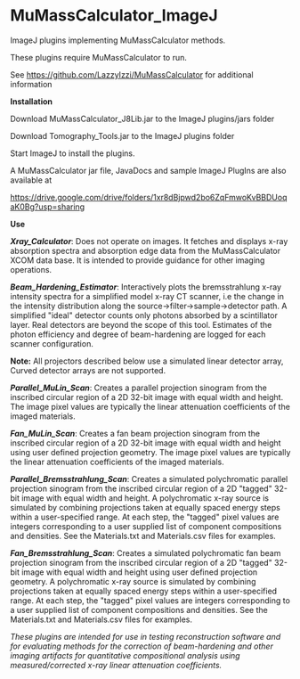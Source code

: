 # MuMassCalculator_ImageJ
ImageJ plugins implementing MuMassCalculator methods.

These plugins require MuMassCalculator to run.

See https://github.com/LazzyIzzi/MuMassCalculator for additional information

**Installation**

Download MuMassCalculator_J8Lib.jar to the ImageJ plugins/jars folder

Download Tomography_Tools.jar to the ImageJ plugins folder

Start ImageJ to install the plugins.

A MuMassCalculator jar file, JavaDocs and sample ImageJ PlugIns are also available at

https://drive.google.com/drive/folders/1xr8dBjpwd2bo6ZqFmwoKvBBDUoqaK0Bg?usp=sharing

**Use**

**_Xray_Calculator_**: Does not operate on images. It fetches and displays x-ray absorption spectra and absorption edge data from the MuMassCalculator XCOM data base.  It is intended to provide guidance for other imaging operations.

**_Beam_Hardening_Estimator_**: Interactively plots the bremsstrahlung x-ray intensity spectra for a simplified model x-ray CT scanner, i.e the change in the intensity distribution along the source->filter->sample->detector path. A simplified "ideal" detector counts only photons absorbed by a scintillator layer.  Real detectors are beyond the scope of this tool. Estimates of the photon efficiency and degree of beam-hardening are logged for each scanner configuration.

**Note:** All projectors described below use a simulated linear detector array, Curved detector arrays are not supported.

**_Parallel_MuLin_Scan_**: Creates a parallel projection sinogram from the inscribed circular region of a 2D 32-bit image with equal width and height.  The image pixel values are typically the linear attenuation coefficients of the imaged materials.

**_Fan_MuLin_Scan_**: Creates a fan beam projection sinogram from the inscribed circular region of a 2D 32-bit image with equal width and height using user defined projection geometry.  The image pixel values are typically the linear attenuation coefficients of the imaged materials.

**_Parallel_Bremsstrahlung_Scan_**: Creates a simulated polychromatic parallel projection sinogram from the inscribed circular region of a 2D "tagged" 32-bit image with equal width and height.  A polychromatic x-ray source is simulated by combining projections taken at equally spaced energy steps within a user-specified range. At each step, the "tagged" pixel values are integers corresponding to a user supplied list of component compositions and densities. See the Materials.txt and Materials.csv files for examples. 

**_Fan_Bremsstrahlung_Scan_**: Creates a simulated polychromatic fan beam projection sinogram from the inscribed circular region of a 2D "tagged" 32-bit image with equal width and height using user defined projection geometry. A polychromatic x-ray source is simulated by combining projections taken at equally spaced energy steps within a user-specified range. At each step, the "tagged" pixel values are integers corresponding to a user supplied list of component compositions and densities. See the Materials.txt and Materials.csv files for examples. 

_These plugins are intended for use in testing reconstruction software and for evaluating methods for the correction of beam-hardening and other imaging artifacts for quantitative compositional analysis using measured/corrected x-ray linear attenuation coefficients._
